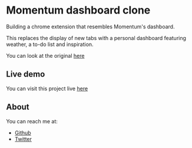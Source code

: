 <h1 id="momentum-clone">Momentum dashboard clone</h1>

<p>Building a chrome extension that resembles Momentum's dashboard.</p>

<p>This replaces the display of new tabs with a personal dashboard featuring weather, a to-do list and inspiration.</p>

You can look at the original [here](https://momentumdash.com/)

## Live demo

You can visit this project live [here](https://raw.githack.com/misselliev/moment/master/index.html)

## About

You can reach me at: 
 - [Github](https://github.com/misselliev/)
 - [Twitter](https://twitter.com/miss_elliev/)

